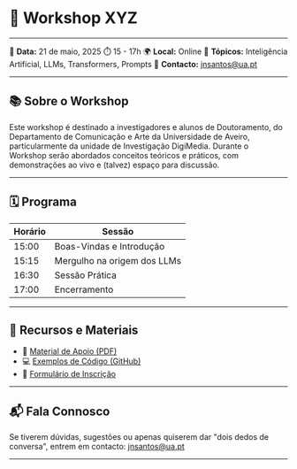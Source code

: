 

# 📝 Workshop XYZ

---

📅 **Data:** 21 de maio, 2025
:stopwatch: 15 - 17h
🌍 **Local:** Online
🎯 **Tópicos:** Inteligência Artificial, LLMs, Transformers, Prompts
📩 **Contacto:** [jnsantos@ua.pt](mailto:jnsantos@ua.pt)

---

## 📚 Sobre o Workshop

Este workshop é destinado a investigadores e alunos de Doutoramento, do Departamento de Comunicação e Arte da Universidade de Aveiro, particularmente da unidade de Investigação DigiMedia.
Durante o Workshop serão abordados conceitos teóricos e práticos, com demonstrações ao vivo e (talvez) espaço para discussão.

---

## 🗓️ Programa

| Horário | Sessão                                 |
| ------- | -------------------------------------- |
| 15:00   | Boas-Vindas e Introdução               |
| 15:15   | Mergulho na origem dos LLMs            |
| 16:30   | Sessão Prática                         |
| 17:00   | Encerramento                           |

---

## 📂 Recursos e Materiais

* 📄 [Material de Apoio (PDF)](material.pdf)
* 💻 [Exemplos de Código (GitHub)](https://github.com/teu-repo)
* 📝 [Formulário de Inscrição](https://forms.example.com)

---

## 📬 Fala Connosco

Se tiverem dúvidas, sugestões ou apenas quiserem dar "dois dedos de conversa", entrem em contacto: [jnsantos@ua.pt](mailto:jnsantos.pt)

---

